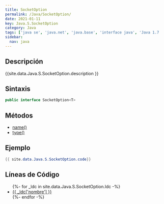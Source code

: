 ```yaml
---
title: SocketOption
permalink: /Java/SocketOption/
date: 2021-01-11
key: Java.S.SocketOption
category: Java
tags: ['java se', 'java.net', 'java.base', 'interface java', 'Java 1.7']
sidebar: 
  nav: java
---
```


## Descripción
{{site.data.Java.S.SocketOption.description }}

## Sintaxis
~~~java
public interface SocketOption<T>
~~~

## Métodos
* [name()](/Java/SocketOption/name)
* [type()](/Java/SocketOption/type)

## Ejemplo
~~~java
{{ site.data.Java.S.SocketOption.code}}
~~~

## Líneas de Código
<ul>
{%- for _ldc in site.data.Java.S.SocketOption.ldc -%}
   <li>
       <a href="{{_ldc['url'] }}">{{ _ldc['nombre'] }}</a>
   </li>
{%- endfor -%}
</ul>
